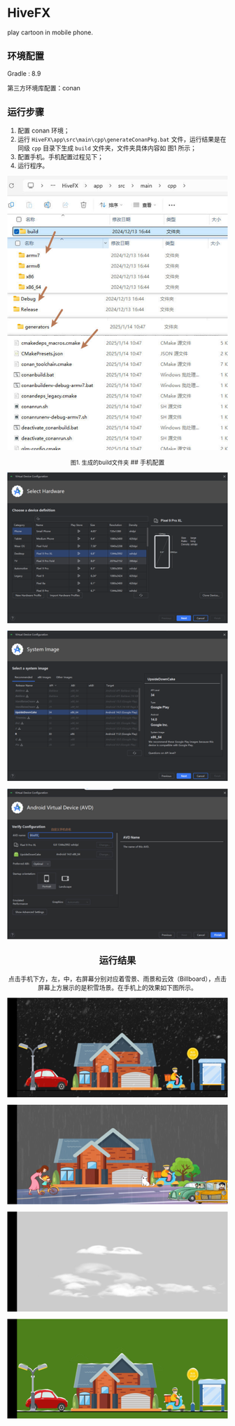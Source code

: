 # HiveFX
 play cartoon in mobile phone.

## 环境配置

Gradle : 8.9

第三方环境库配置：conan

## 运行步骤

1. 配置 conan 环境；
2. 运行 `HiveFX\app\src\main\cpp\generateConanPkg.bat` 文件，运行结果是在同级 `cpp` 目录下生成 `build` 文件夹，文件夹具体内容如 图1 所示；
3. 配置手机。手机配置过程见下；
4. 运行程序。

![](./attachments/7.jpg)

<center><font size = '2'> 图1. 生成的build文件夹</font>
## 手机配置

![](./attachments/4.jpg)

![](./attachments/5.jpg)

![](./attachments/6.jpg)

## 运行结果

点击手机下方，左，中，右屏幕分别对应着雪景、雨景和云效（Billboard），点击屏幕上方展示的是积雪场景。在手机上的效果如下图所示。

![](./attachments/0.jpg)

![](./attachments/1.jpg)

![](./attachments/2.jpg)

![](./attachments/3.jpg)
